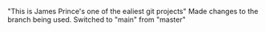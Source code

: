 "This is James Prince's one of the ealiest git projects"
Made changes to the branch being used. Switched to "main" from "master"